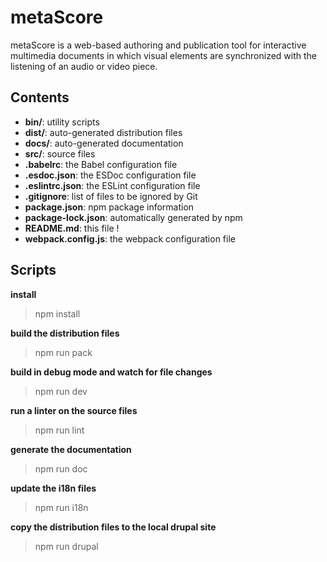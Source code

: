 # metaScore

metaScore is a web-based authoring and publication tool for interactive multimedia documents in which visual elements are synchronized with the listening of an audio or video piece.

## Contents
- __bin/__: utility scripts
- __dist/__: auto-generated distribution files
- __docs/__: auto-generated documentation
- __src/__: source files
- __.babelrc__: the Babel configuration file
- __.esdoc.json__: the ESDoc configuration file
- __.eslintrc.json__: the ESLint configuration file
- __.gitignore__: list of files to be ignored by Git
- __package.json__: npm package information
- __package-lock.json__: automatically generated by npm
- __README.md__: this file !
- __webpack.config.js__: the webpack configuration file

## Scripts
__install__
> npm install

__build the distribution files__
> npm run pack

__build in debug mode and watch for file changes__
> npm run dev

__run a linter on the source files__
> npm run lint

__generate the documentation__
> npm run doc

__update the i18n files__
> npm run i18n

__copy the distribution files to the local drupal site__
> npm run drupal
